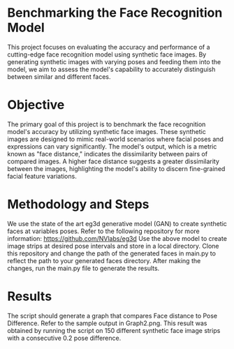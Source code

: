 # Benchmarking the Face Recognition Model
This project focuses on evaluating the accuracy and performance of a cutting-edge face recognition model 
using synthetic face images. By generating synthetic images with varying poses and feeding them into the model,
we aim to assess the model's capability to accurately distinguish between similar and different faces.


# Objective
The primary goal of this project is to benchmark the face recognition model's accuracy by utilizing synthetic face images. 
These synthetic images are designed to mimic real-world scenarios where facial poses and expressions can vary significantly. 
The model's output, which is a metric known as "face distance," indicates the dissimilarity between pairs of compared images. 
A higher face distance suggests a greater dissimilarity between the images, highlighting the model's ability to discern fine-grained facial feature variations.

# Methodology and Steps 
We use the state of the art eg3d generative model (GAN) to create synthetic faces at variables poses.
Refer to the following repository for more information:
https://github.com/NVlabs/eg3d
Use the above model to create image strips at desired pose intervals and store in a local directory.
Clone this repository and change the path of the generated faces in 
main.py to reflect the path to your generated faces directory. 
After making the changes, run the main.py file to generate the results.

# Results
The script should generate a graph that compares Face distance to Pose Difference.
Refer to the sample output in Graph2.png. This result was obtained by running the script 
on 150 different synthetic face image strips with a consecutive 0.2 pose difference. 


